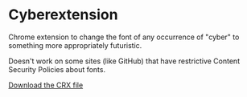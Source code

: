 # Cyberextension

Chrome extension to change the font of any occurrence of "cyber" to something more appropriately futuristic.

Doesn't work on some sites (like GitHub) that have restrictive Content Security Policies about fonts.

[Download the CRX file](https://github.com/veltman/cyber/blob/master/cyber.crx?raw=true)
